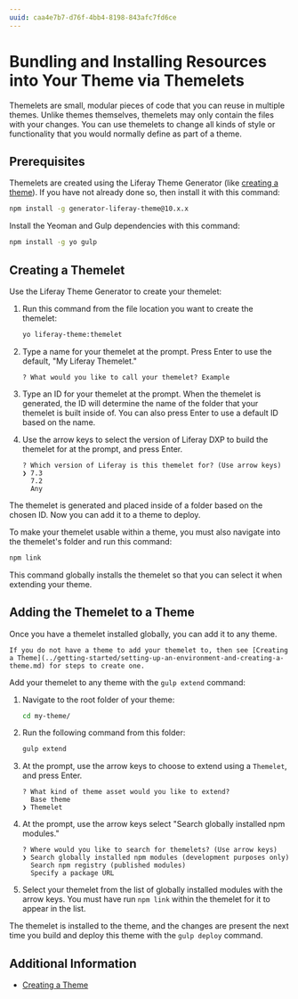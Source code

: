 ```yaml
---
uuid: caa4e7b7-d76f-4bb4-8198-843afc7fd6ce
---
```

# Bundling and Installing Resources into Your Theme via Themelets

Themelets are small, modular pieces of code that you can reuse in multiple themes. Unlike themes themselves, themelets may only contain the files with your changes. You can use themelets to change all kinds of style or functionality that you would normally define as part of a theme.

## Prerequisites

Themelets are created using the Liferay Theme Generator (like [creating a theme](../getting-started/setting-up-an-environment-and-creating-a-theme.md)). If you have not already done so, then install it with this command:

```bash
npm install -g generator-liferay-theme@10.x.x
```

Install the Yeoman and Gulp dependencies with this command:

```bash
npm install -g yo gulp
```

## Creating a Themelet

Use the Liferay Theme Generator to create your themelet:

1. Run this command from the file location you want to create the themelet:

    ```bash
    yo liferay-theme:themelet
    ```

1. Type a name for your themelet at the prompt. Press Enter to use the default, "My Liferay Themelet."

    ```
    ? What would you like to call your themelet? Example
    ```

1. Type an ID for your themelet at the prompt. When the themelet is generated, the ID will determine the name of the folder that your themelet is built inside of. You can also press Enter to use a default ID based on the name.

1. Use the arrow keys to select the version of Liferay DXP to build the themelet for at the prompt, and press Enter. 

    ```
    ? Which version of Liferay is this themelet for? (Use arrow keys)
    ❯ 7.3 
      7.2 
      Any 
    ```

The themelet is generated and placed inside of a folder based on the chosen ID. Now you can add it to a theme to deploy.

To make your themelet usable within a theme, you must also navigate into the themelet's folder and run this command:

```bash
npm link
```

This command globally installs the themelet so that you can select it when extending your theme.

## Adding the Themelet to a Theme

Once you have a themelet installed globally, you can add it to any theme.

```{note}
If you do not have a theme to add your themelet to, then see [Creating a Theme](../getting-started/setting-up-an-environment-and-creating-a-theme.md) for steps to create one.
```

Add your themelet to any theme with the `gulp extend` command:

1. Navigate to the root folder of your theme:

    ```bash
    cd my-theme/
    ```

1. Run the following command from this folder:

    ```bash
    gulp extend
    ```

1. At the prompt, use the arrow keys to choose to extend using a `Themelet`, and press Enter.

    ```
    ? What kind of theme asset would you like to extend? 
      Base theme 
    ❯ Themelet 
    ```

1. At the prompt, use the arrow keys select "Search globally installed npm modules."

    ```
    ? Where would you like to search for themelets? (Use arrow keys)
    ❯ Search globally installed npm modules (development purposes only)
      Search npm registry (published modules)
      Specify a package URL
    ```

1. Select your themelet from the list of globally installed modules with the arrow keys. You must have run `npm link` within the themelet for it to appear in the list.

The themelet is installed to the theme, and the changes are present the next time you build and deploy this theme with the `gulp deploy` command.

## Additional Information

* [Creating a Theme](../getting-started/setting-up-an-environment-and-creating-a-theme.md)
